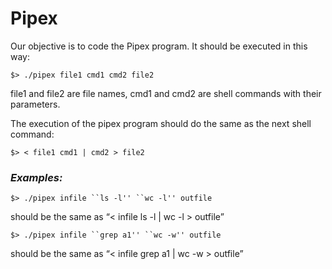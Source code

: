 # Pipex
Our objective is to code the Pipex program.
It should be executed in this way:
```
$> ./pipex file1 cmd1 cmd2 file2
```
file1 and file2 are file names, cmd1 and cmd2 are shell commands with
their parameters.

The execution of the pipex program should do the same as the next shell command:
```
$> < file1 cmd1 | cmd2 > file2
```
### ***Examples:***
 ```
$> ./pipex infile ``ls -l'' ``wc -l'' outfile
```
should be the same as “< infile ls -l | wc -l > outfile”
```
$> ./pipex infile ``grep a1'' ``wc -w'' outfile
```
should be the same as “< infile grep a1 | wc -w > outfile”
